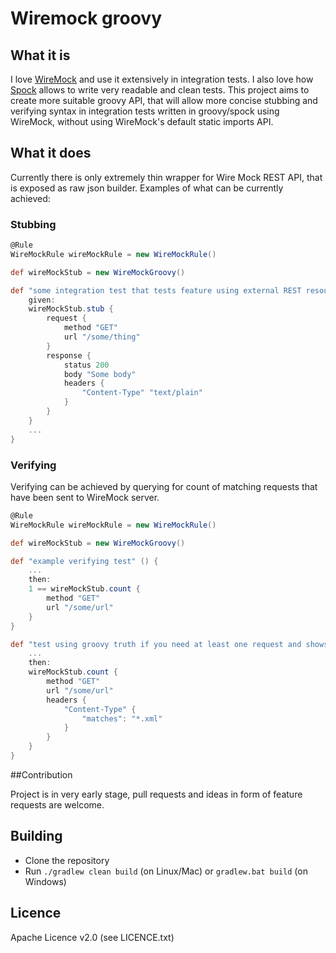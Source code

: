 # Wiremock groovy

## What it is

I love [WireMock](https://github.com/tomakehurst/wiremock) and use it extensively in integration tests. I also love how [Spock](https://github.com/spockframework/spock) allows to write very readable and clean tests.
This project aims to create more suitable groovy API, that will allow more concise stubbing and verifying syntax in integration tests written in groovy/spock using WireMock, without using WireMock's default static imports API.

## What it does

Currently there is only extremely thin wrapper for Wire Mock REST API, that is exposed as raw json builder.
Examples of what can be currently achieved:

### Stubbing

```groovy
@Rule
WireMockRule wireMockRule = new WireMockRule()

def wireMockStub = new WireMockGroovy()

def "some integration test that tests feature using external REST resource" () {
    given:
    wireMockStub.stub {
        request {
            method "GET"
            url "/some/thing"
        }
        response {
            status 200
            body "Some body"
            headers {
                "Content-Type" "text/plain"
            }
        }
    }
    ...
}
```

### Verifying

Verifying can be achieved by querying for count of matching requests that have been sent to WireMock server.

```groovy
@Rule
WireMockRule wireMockRule = new WireMockRule()

def wireMockStub = new WireMockGroovy()

def "example verifying test" () {
    ...
    then:
    1 == wireMockStub.count {
        method "GET"
        url "/some/url"
    }
}

def "test using groovy truth if you need at least one request and shows example matcher" () {
    ...
    then:
    wireMockStub.count {
        method "GET"
        url "/some/url"
        headers {
            "Content-Type" {
                "matches": "*.xml"
            }
        }
    }
}
```

##Contribution

Project is in very early stage, pull requests and ideas in form of feature requests are welcome.

## Building

* Clone the repository
* Run `./gradlew clean build` (on Linux/Mac) or `gradlew.bat build` (on Windows)

## Licence

Apache Licence v2.0 (see LICENCE.txt)

